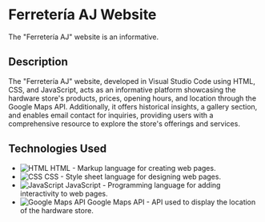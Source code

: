 # Ferretería AJ Website

The "Ferretería AJ" website is an informative.

## Description 

The "Ferretería AJ" website, developed in Visual Studio Code using HTML, CSS, and JavaScript, acts as an informative platform showcasing the hardware store's products, prices, opening hours, and location through the Google Maps API. Additionally, it offers historical insights, a gallery section, and enables email contact for inquiries, providing users with a comprehensive resource to explore the store's offerings and services.

## Technologies Used

- ![HTML](https://img.shields.io/badge/-HTML-E34F26?style=flat-square&logo=html5&logoColor=white) HTML - Markup language for creating web pages.
- ![CSS](https://img.shields.io/badge/-CSS-1572B6?style=flat-square&logo=css3&logoColor=white) CSS - Style sheet language for designing web pages.
- ![JavaScript](https://img.shields.io/badge/-JavaScript-F7DF1E?style=flat-square&logo=javascript&logoColor=black) JavaScript - Programming language for adding interactivity to web pages.
- ![Google Maps API](https://img.shields.io/badge/-Google%20Maps%20API-4285F4?style=flat-square&logo=google-maps&logoColor=white) Google Maps API - API used to display the location of the hardware store.
